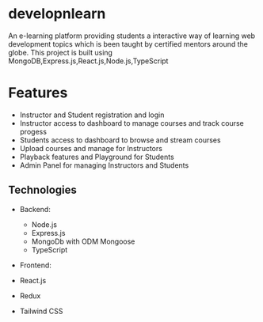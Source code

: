 # developnlearn
An e-learning platform providing students a interactive way of learning web development topics which is been taught by certified mentors around the globe.
This project is built using MongoDB,Express.js,React.js,Node.js,TypeScript

# Features
- Instructor and Student registration and login
- Instructor access to dashboard to manage courses and track course progess
- Students access to dashboard to browse and stream courses
- Upload courses and manage for Instructors
- Playback features and Playground for Students
- Admin Panel for managing Instructors and Students

## Technologies 

- Backend:
  - Node.js
  - Express.js
  - MongoDb with ODM Mongoose
  - TypeScript

- Frontend:
 - React.js
 - Redux
 - Tailwind CSS

 

